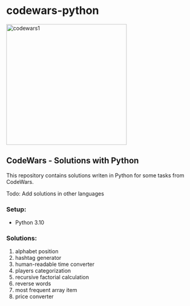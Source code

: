 # codewars-python

<img width="318" alt="codewars1" src="https://user-images.githubusercontent.com/74961891/182827521-cba3a615-b886-4e8d-a345-5647e6a82999.png">

## CodeWars - Solutions with Python

This repository contains solutions writen in Python for some tasks from CodeWars.

Todo: Add solutions in other languages

### Setup:
* Python 3.10

### Solutions:
1) alphabet position
2) hashtag generator
3) human-readable time converter
4) players categorization
5) recursive factorial calculation
6) reverse words
7) most frequent array item
8) price converter


